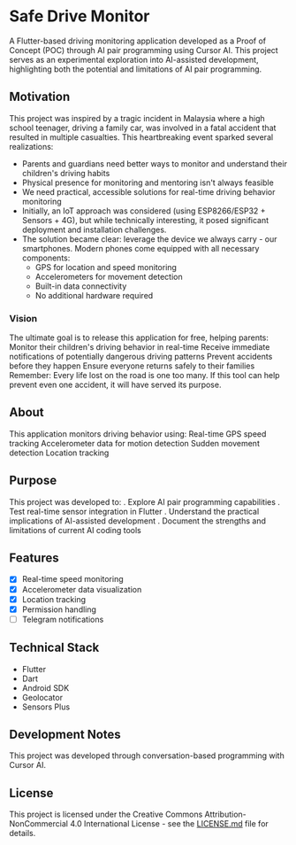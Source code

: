 # Safe Drive Monitor
A Flutter-based driving monitoring application developed as a Proof of Concept (POC) through AI pair programming using Cursor AI. This project serves as an experimental exploration into AI-assisted development, highlighting both the potential and limitations of AI pair programming.
## Motivation
This project was inspired by a tragic incident in Malaysia where a high school teenager, driving a family car, was involved in a fatal accident that resulted in multiple casualties. This heartbreaking event sparked several realizations:
- Parents and guardians need better ways to monitor and understand their children's driving habits
- Physical presence for monitoring and mentoring isn't always feasible
- We need practical, accessible solutions for real-time driving behavior monitoring
- Initially, an IoT approach was considered (using ESP8266/ESP32 + Sensors + 4G), but while technically interesting, it posed significant deployment and installation challenges.
- The solution became clear: leverage the device we always carry - our smartphones. Modern phones come equipped with all necessary components:
  - GPS for location and speed monitoring
  - Accelerometers for movement detection
  - Built-in data connectivity
  - No additional hardware required
### Vision
The ultimate goal is to release this application for free, helping parents:
 Monitor their children's driving behavior in real-time
 Receive immediate notifications of potentially dangerous driving patterns
 Prevent accidents before they happen
 Ensure everyone returns safely to their families
Remember: Every life lost on the road is one too many. If this tool can help prevent even one accident, it will have served its purpose.
## About
This application monitors driving behavior using:
 Real-time GPS speed tracking
 Accelerometer data for motion detection
 Sudden movement detection
 Location tracking
## Purpose
This project was developed to:
. Explore AI pair programming capabilities
. Test real-time sensor integration in Flutter
. Understand the practical implications of AI-assisted development
. Document the strengths and limitations of current AI coding tools
## Features
- [x] Real-time speed monitoring
- [x] Accelerometer data visualization
- [x] Location tracking
- [x] Permission handling
- [ ] Telegram notifications
## Technical Stack
- Flutter
- Dart
- Android SDK
- Geolocator
- Sensors Plus
## Development Notes
This project was developed through conversation-based programming with Cursor AI.

## License

This project is licensed under the Creative Commons Attribution-NonCommercial 4.0 International License - see the [LICENSE.md](LICENSE.md) file for details.